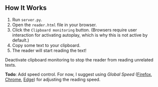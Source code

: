 ## How It Works

1. Run `server.py`.
2. Open the `reader.html` file in your browser.
3. Click the `Clipboard monitoring` button. (Browsers require user interaction for activating autoplay, which is why this is not active by default.)
4. Copy some text to your clipboard.
5. The reader will start reading the text!

Deactivate clipboard monitoring to stop the reader from reading unrelated texts.

**Todo**: Add speed control. For now, I suggest using *Global Speed* ([Firefox](https://addons.mozilla.org/en-US/firefox/addon/global-speed/), [Chrome](https://chromewebstore.google.com/detail/global-speed/jpbjcnkcffbooppibceonlgknpkniiff), [Edge](https://microsoftedge.microsoft.com/addons/detail/global-speed/mjhlabbcmjflkpjknnicihkfnmbdfced)) for adjusting the reading speed.
